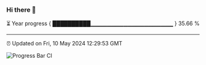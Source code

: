 ### Hi there 👋

⏳ Year progress { ██████████▁▁▁▁▁▁▁▁▁▁▁▁▁▁▁▁▁▁▁▁ } 35.66 %

---

⏰ Updated on Fri, 10 May 2024 12:29:53 GMT

![Progress Bar CI](https://github.com/liununu/liununu/workflows/Progress%20Bar%20CI/badge.svg)
